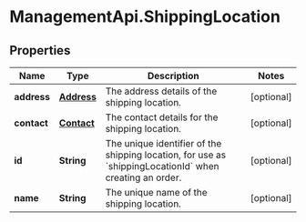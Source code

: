 # ManagementApi.ShippingLocation

## Properties

Name | Type | Description | Notes
------------ | ------------- | ------------- | -------------
**address** | [**Address**](Address.md) | The address details of the shipping location. | [optional] 
**contact** | [**Contact**](Contact.md) | The contact details for the shipping location. | [optional] 
**id** | **String** | The unique identifier of the shipping location, for use as &#x60;shippingLocationId&#x60; when creating an order. | [optional] 
**name** | **String** | The unique name of the shipping location. | [optional] 


